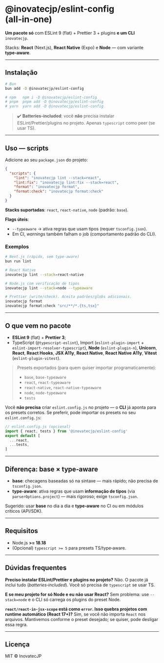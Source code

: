 # @inovatecjp/eslint-config (all‑in‑one)

**Um pacote só** com ESLint 9 (flat) + Prettier 3 + plugins **e um CLI** `inovatecjp`.

Stacks: **React** (Next.js), **React Native** (Expo) e **Node** — com variante **type‑aware**.

---

## Instalação

```bash
# Bun
bun add -D @inovatecjp/eslint-config

# npm	npm i -D @inovatecjp/eslint-config
# pnpm	pnpm add -D @inovatecjp/eslint-config
# yarn	yarn add -D @inovatecjp/eslint-config
```

> ✔️ **Batteries‑included**: você **não** precisa instalar ESLint/Prettier/plugins no projeto.
> Apenas `typescript` como peer (se usar TS).

---

## Uso — scripts

Adicione ao seu `package.json` do projeto:

```json
{
  "scripts": {
    "lint": "inovatecjp lint --stack=react",
    "lint:fix": "inovatecjp lint:fix --stack=react",
    "format": "inovatecjp format",
    "format:check": "inovatecjp format:check"
  }
}
```

**Stacks suportadas**: `react`, `react-native`, `node` (padrão: `base`).

**Flags úteis**:

* `--typeaware` → ativa regras que usam tipos (requer `tsconfig.json`).
* Em CI, *warnings* também falham o job (comportamento padrão do CLI).

### Exemplos

```bash
# Next.js (rápido, sem type-aware)
bun run lint

# React Native
inovatecjp lint --stack=react-native

# Node.js com verificação de tipos
inovatecjp lint --stack=node --typeaware

# Prettier (write/check). Aceita padrões/globs adicionais.
inovatecjp format
inovatecjp format:check "src/**/*.{ts,tsx}"
```

---

## O que vem no pacote

* **ESLint 9** (flat) + **Prettier 3**;
* TypeScript (`@typescript-eslint`), Import (`eslint-plugin-import` + `eslint-import-resolver-typescript`),
  **Node** (`eslint-plugin-n`), **Unicorn**, **React**, **React Hooks**, **JSX A11y**, **React Native**, **React Native A11y**, **Vitest** (`eslint-plugin-vitest`).

> Presets exportados (para quem quiser importar programaticamente):
>
> * `base`, `base-typeaware`
> * `react`, `react-typeaware`
> * `react-native`, `react-native-typeaware`
> * `node`, `node-typeaware`
> * `tests`

Você **não precisa** criar `eslint.config.js` no projeto — o **CLI** já aponta para os presets corretos. Se preferir, pode importar os presets no seu `eslint.config.js`:

```js
// eslint.config.js (opcional)
import { react, tests } from '@inovatecjp/eslint-config'
export default [
  ...react,
  ...tests,
]
```

---

## Diferença: base × type‑aware

* **base**: checagens baseadas só na sintaxe — mais rápido; não precisa de `tsconfig.json`.
* **type‑aware**: ativa regras que usam **informação de tipos** (via `parserOptions.project`) — mais rigoroso; exige `tsconfig.json`.

Sugerido: usar **base** no dia a dia e **type‑aware** no CI ou em módulos críticos (API/SDK).

---

## Requisitos

* Node.js **>= 18.18**
* (Opcional) `typescript >= 5` para presets TS/type‑aware.

---

## Dúvidas frequentes

**Preciso instalar ESLint/Prettier e plugins no projeto?**
Não. O pacote já inclui tudo (*batteries‑included*). Você só precisa de `typescript` se usar TS.

**E se meu projeto for só Node e eu não usar React?**
Sem problema: use `--stack=node` e o CLI só carrega os plugins do preset Node.

**`react/react-in-jsx-scope` está como `error`. Isso quebra projetos com runtime automático (React 17+)?**
Sim, se você não importa `React` nos arquivos. Mantivemos conforme o preset desejado; se quiser, pode desligar essa regra.

---

## Licença

MIT © InovatecJP
